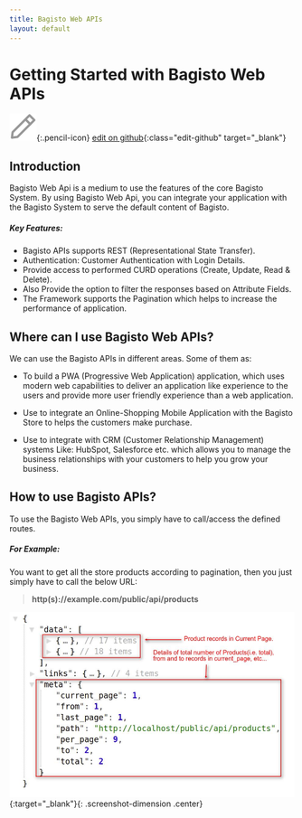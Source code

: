 ```yaml
---
title: Bagisto Web APIs
layout: default
---
```


# Getting Started with Bagisto Web APIs

![](assets/images/icons/Icon-Pencil-Large.svg){:.pencil-icon}
[edit on github](https://github.com/bagisto/bagisto-docs/blob/master/bagisto_api.md){:class="edit-github" target="\_blank"}

## Introduction <a id="api-introduction"></a>

Bagisto Web Api is a medium to use the features of the core Bagisto System. By using Bagisto Web Api, you can integrate your application with the Bagisto System to serve the default content of Bagisto.

##### Key Features:

- Bagisto APIs supports REST (Representational State Transfer).
- Authentication: Customer Authentication with Login Details.
- Provide access to performed CURD operations (Create, Update, Read & Delete).
- Also Provide the option to filter the responses based on Attribute Fields.
- The Framework supports the Pagination which helps to increase the performance of application.

## Where can I use Bagisto Web APIs? <a id="where-to-use-bagisto-web-apis"></a>

We can use the Bagisto APIs in different areas. Some of them as:

- To build a PWA (Progressive Web Application) application, which uses modern web capabilities to deliver an application like experience to the users and provide more user friendly experience than a web application.

- Use to integrate an Online-Shopping Mobile Application with the Bagisto Store to helps the customers make purchase.

- Use to integrate with CRM (Customer Relationship Management) systems Like: HubSpot, Salesforce etc. which allows you to manage the business relationships with your customers to help you grow your business.

## How to use Bagisto APIs? <a id="how-to-use-bagisto-apis"></a>

To use the Bagisto Web APIs, you simply have to call/access the defined routes.

##### For Example:

You want to get all the store products according to pagination, then you just simply have to call the below URL:

> **http(s)://example.com/public/api/products**

![demo_products](assets/images/Bagisto_Api/demo_products.jpg){:target="\_blank"}{: .screenshot-dimension .center}
